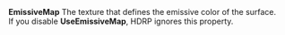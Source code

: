 <tr>
<td><strong>EmissiveMap</strong></td>
<td>The texture that defines the emissive color of the surface.<br/>If you disable <strong>UseEmissiveMap</strong>, HDRP ignores this property.</td>
</tr>
